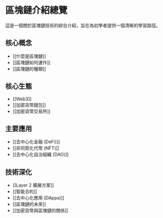 # 區塊鏈介紹總覽

這是一個關於區塊鏈技術的綜合介紹，旨在為初學者提供一個清晰的學習路徑。

## 核心概念

*   [[什麼是區塊鏈]]
*   [[區塊鏈如何運作]]
*   [[區塊鏈的種類]]

## 核心生態

*   [[Web3]]
*   [[加密貨幣錢包]]
*   [[加密貨幣交易所]]

## 主要應用

*   [[去中心化金融 (DeFi)]]
*   [[非同質化代幣 (NFT)]]
*   [[去中心化自治組織 (DAO)]]

## 技術深化

*   [[Layer 2 擴展方案]]
*   [[智能合約]]
*   [[去中心化應用 (DApps)]]
*   [[區塊鏈的未來]]
*   [[加密貨幣與區塊鏈的關係]]
